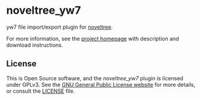 # noveltree_yw7

yw7 file import/export plugin for [noveltree](https://peter88213.github.io/noveltree).

For more information, see the [project homepage](https://peter88213.github.io/noveltree_yw7) with description and download instructions.

## License

This is Open Source software, and the *noveltree_yw7* plugin is licensed under GPLv3. See the
[GNU General Public License website](https://www.gnu.org/licenses/gpl-3.0.en.html) for more
details, or consult the [LICENSE](https://github.com/peter88213/noveltree_yw7/blob/main/LICENSE) file.
